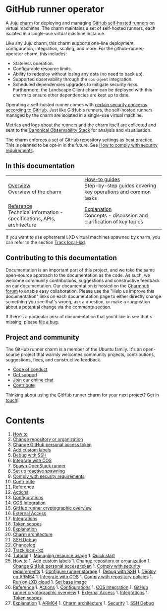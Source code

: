 <!-- vale Canonical.007-Headings-sentence-case = NO -->
# GitHub runner operator
<!-- vale Canonical.007-Headings-sentence-case = YES -->

A [Juju](https://juju.is/) [charm](https://documentation.ubuntu.com/juju/3.6/reference/charm/) for deploying and managing [GitHub self-hosted runners](https://docs.github.com/en/actions/hosting-your-own-runners/managing-self-hosted-runners/about-self-hosted-runners) on virtual machines. The charm maintains a set of self-hosted runners, each isolated in a single-use virtual machine instance. 

Like any Juju charm, this charm supports one-line deployment, configuration, integration, scaling, and more. 
For the github-runner-operator charm, this includes:
* Stateless operation.
* Configurable resource limits.
* Ability to redeploy without losing any data (no need to back up).
* Supported observability through the `cos-agent` integration.
* Scheduled dependencies upgrades to mitigate security risks. Furthermore, the Landscape Client charm can be deployed with this charm to ensure other dependencies are kept up to date.

Operating a self-hosted runner comes with [certain security concerns according to GitHub](https://docs.github.com/en/actions/hosting-your-own-runners/managing-self-hosted-runners/about-self-hosted-runners#self-hosted-runner-security).
Just like GitHub's runners, the self-hosted runners managed by the charm are isolated in a single-use virtual machine.

Metrics and logs about the runners and the charm itself are collected and sent to the [Canonical Observability Stack](https://charmhub.io/topics/canonical-observability-stack) for analysis and visualisation.

The charm enforces a set of GitHub repository settings as best practice. This is planned to be opt-in in the future. See [How to comply with security requirements](https://charmhub.io/github-runner/docs/how-to-comply-security).

## In this documentation

| | |
|--|--|
|  [Overview](https://charmhub.io/github-runner)</br>  Overview of the charm </br> | [How-to guides](https://charmhub.io/github-runner/docs/how-to-openstack-runner) </br> Step-by-step guides covering key operations and common tasks |
| [Reference](https://charmhub.io/github-runner/docs/reference-actions) </br> Technical information - specifications, APIs, architecture | [Explanation](https://charmhub.io/github-runner/docs/explanation-charm-architecture) </br> Concepts - discussion and clarification of key topics  |

<!-- vale Canonical.004-Canonical-product-names = NO -->
If you want to use ephemeral LXD virtual machines spawned by charm, you can refer to the section [Track local-lxd](https://charmhub.io/github-runner).
<!-- vale Canonical.004-Canonical-product-names = YES -->


## Contributing to this documentation

Documentation is an important part of this project, and we take the same open-source approach to the documentation as the code. As such, we welcome community contributions, suggestions and constructive feedback on our documentation. Our documentation is hosted on the [Charmhub forum](https://discourse.charmhub.io/t/github-runner-documentation-overview/7817) to enable easy collaboration. Please use the "Help us improve this documentation" links on each documentation page to either directly change something you see that's wrong, ask a question, or make a suggestion about a potential change via the comments section.

If there's a particular area of documentation that you'd like to see that's missing, please [file a bug](https://github.com/canonical/github-runner-operator/issues).

## Project and community

The GitHub runner charm is a member of the Ubuntu family. It's an open-source project that warmly welcomes community projects, contributions, suggestions, fixes, and constructive feedback.

- [Code of conduct](https://ubuntu.com/community/code-of-conduct)
- [Get support](https://discourse.charmhub.io/)
- [Join our online chat](https://matrix.to/#/#charmhub-charmdev:ubuntu.com)
- [Contribute](https://github.com/canonical/github-runner-operator/blob/main/CONTRIBUTING.md)

Thinking about using the GitHub runner charm for your next project? [Get in touch](https://matrix.to/#/#charmhub-charmdev:ubuntu.com)!

# Contents
<!-- vale Canonical.004-Canonical-product-names = NO -->
1. [How to](how-to)
  1. [Change repository or organization](how-to/change-path.md)
  1. [Change GitHub personal access token](how-to/change-token.md)
  1. [Add custom labels](how-to/add-custom-labels.md)
  1. [Debug with SSH](how-to/debug-with-ssh.md)
  1. [Integrate with COS](how-to/integrate-with-cos.md)
  1. [Spawn OpenStack runner](how-to/openstack-runner.md)
  1. [Set up reactive spawning](how-to/reactive.md)
  1. [Comply with security requirements](how-to/comply-security.md)
  1. [Contribute](how-to/contribute.md)
1. [Reference](reference)
  1. [Actions](reference/actions.md)
  1. [Configurations](reference/configurations.md)
  1. [COS Integration](reference/cos.md)
  1. [GitHub runner cryptographic overview](reference/cryptographic-overview.md)
  1. [External Access](reference/external-access.md)
  1. [Integrations](reference/integrations.md)
  1. [Token scopes](reference/token-scopes.md)
1. [Explanation](explanation)
  1. [Charm architecture](explanation/charm-architecture.md)
  1. [SSH Debug](explanation/ssh-debug.md)
1. [Changelog](changelog.md)
1. [Track local-lxd](local-lxd)
  1. [Tutorial](local-lxd/tutorial)
    1. [Managing resource usage](local-lxd/tutorial/managing-resource-usage.md)
    1. [Quick start](local-lxd/tutorial/quick-start.md)
  1. [How to](local-lxd/how-to)
    1. [Add custom labels](local-lxd/how-to/add-custom-labels.md)
    1. [Change repository or organization](local-lxd/how-to/change-path.md)
    1. [Change GitHub personal access token](local-lxd/how-to/change-token.md)
    1. [Comply with security requirements](local-lxd/how-to/comply-security.md)
    1. [Configure runner storage](local-lxd/how-to/configure-runner-storage.md)
    1. [Debug with SSH](local-lxd/how-to/debug-with-ssh.md)
    1. [Deploy on ARM64](local-lxd/how-to/deploy-on-arm64.md)
    1. [Integrate with COS](local-lxd/how-to/integrate-with-cos.md)
    1. [Comply with repository policies](local-lxd/how-to/repo-policy.md)
    1. [Run on LXD cloud](local-lxd/how-to/run-on-lxd.md)
    1. [Set base image](local-lxd/how-to/set-base-image.md)
  1. [Reference](local-lxd/reference)
    1. [Actions](local-lxd/reference/actions.md)
    1. [Configurations](local-lxd/reference/configurations.md)
    1. [COS Integration](local-lxd/reference/cos.md)
    1. [GitHub runner cryptographic overview](local-lxd/reference/cryptographic-overview.md)
    1. [External Access](local-lxd/reference/external-access.md)
    1. [Integrations](local-lxd/reference/integrations.md)
    1. [Token scopes](local-lxd/reference/token-scopes.md)
  1. [Explanation](local-lxd/explanation)
    1. [ARM64](local-lxd/explanation/arm64.md)
    1. [Charm architecture](local-lxd/explanation/charm-architecture.md)
    1. [Security](explanation/security.md)
    1. [SSH Debug](local-lxd/explanation/ssh-debug.md)
<!-- vale Canonical.004-Canonical-product-names = YES -->